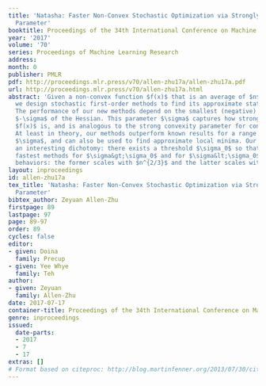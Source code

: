 ```yaml
---
title: 'Natasha: Faster Non-Convex Stochastic Optimization via Strongly Non-Convex
  Parameter'
booktitle: Proceedings of the 34th International Conference on Machine Learning
year: '2017'
volume: '70'
series: Proceedings of Machine Learning Research
address: 
month: 0
publisher: PMLR
pdf: http://proceedings.mlr.press/v70/allen-zhu17a/allen-zhu17a.pdf
url: http://proceedings.mlr.press/v70/allen-zhu17a.html
abstract: 'Given a non-convex function $f(x)$ that is an average of $n$ smooth functions,
  we design stochastic first-order methods to find its approximate stationary points.
  The performance of our new methods depend on the smallest (negative) eigenvalue
  $-\sigma$ of the Hessian. This parameter $\sigma$ captures how strongly non-convex
  $f(x)$ is, and is analogous to the strong convexity parameter for convex optimization.
  At least in theory, our methods outperform known results for a range of parameter
  $\sigma$, and can also be used to find approximate local minima. Our result implies
  an interesting dichotomy: there exists a threshold $\sigma_0$ so that the (currently)
  fastest methods for $\sigma&gt;\sigma_0$ and for $\sigma&lt;\sigma_0$ have different
  behaviors: the former scales with $n^{2/3}$ and the latter scales with $n^{3/4}$.'
layout: inproceedings
id: allen-zhu17a
tex_title: 'Natasha: Faster Non-Convex Stochastic Optimization via Strongly Non-Convex
  Parameter'
bibtex_author: Zeyuan Allen-Zhu
firstpage: 89
lastpage: 97
page: 89-97
order: 89
cycles: false
editor:
- given: Doina
  family: Precup
- given: Yee Whye
  family: Teh
author:
- given: Zeyuan
  family: Allen-Zhu
date: 2017-07-17
container-title: Proceedings of the 34th International Conference on Machine Learning
genre: inproceedings
issued:
  date-parts:
  - 2017
  - 7
  - 17
extras: []
# Format based on citeproc: http://blog.martinfenner.org/2013/07/30/citeproc-yaml-for-bibliographies/
---
```

